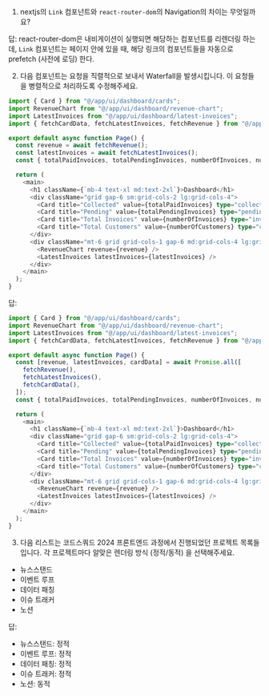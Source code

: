 1. nextjs의 `Link` 컴포넌트와 `react-router-dom`의 Navigation의 차이는 무엇일까요?

답: react-router-dom은 내비게이션이 실행되면 해당하는 컴포넌트를 리렌더링 하는데, `Link` 컴포넌트는 페이지 안에 있을 때, 해당 링크의 컴포넌트들을 자동으로 prefetch (사전에 로딩) 한다.

2. 다음 컴포넌트는 요청을 직렬적으로 보내서 Waterfall을 발생시킵니다. 이 요청들을 병렬적으로 처리하도록 수정해주세요.

```typescript
import { Card } from "@/app/ui/dashboard/cards";
import RevenueChart from "@/app/ui/dashboard/revenue-chart";
import LatestInvoices from "@/app/ui/dashboard/latest-invoices";
import { fetchCardData, fetchLatestInvoices, fetchRevenue } from "@/app/lib/data";

export default async function Page() {
  const revenue = await fetchRevenue();
  const latestInvoices = await fetchLatestInvoices();
  const { totalPaidInvoices, totalPendingInvoices, numberOfInvoices, numberOfCustomers } = await fetchCardData();

  return (
    <main>
      <h1 className={`mb-4 text-xl md:text-2xl`}>Dashboard</h1>
      <div className="grid gap-6 sm:grid-cols-2 lg:grid-cols-4">
        <Card title="Collected" value={totalPaidInvoices} type="collected" />
        <Card title="Pending" value={totalPendingInvoices} type="pending" />
        <Card title="Total Invoices" value={numberOfInvoices} type="invoices" />
        <Card title="Total Customers" value={numberOfCustomers} type="customers" />
      </div>
      <div className="mt-6 grid grid-cols-1 gap-6 md:grid-cols-4 lg:grid-cols-8">
        <RevenueChart revenue={revenue} />
        <LatestInvoices latestInvoices={latestInvoices} />
      </div>
    </main>
  );
}
```

답:

```typescript
import { Card } from "@/app/ui/dashboard/cards";
import RevenueChart from "@/app/ui/dashboard/revenue-chart";
import LatestInvoices from "@/app/ui/dashboard/latest-invoices";
import { fetchCardData, fetchLatestInvoices, fetchRevenue } from "@/app/lib/data";

export default async function Page() {
  const [revenue, latestInvoices, cardData] = await Promise.all([
    fetchRevenue(),
    fetchLatestInvoices(),
    fetchCardData(),
  ]);
  const { totalPaidInvoices, totalPendingInvoices, numberOfInvoices, numberOfCustomers } = cardData;

  return (
    <main>
      <h1 className={`mb-4 text-xl md:text-2xl`}>Dashboard</h1>
      <div className="grid gap-6 sm:grid-cols-2 lg:grid-cols-4">
        <Card title="Collected" value={totalPaidInvoices} type="collected" />
        <Card title="Pending" value={totalPendingInvoices} type="pending" />
        <Card title="Total Invoices" value={numberOfInvoices} type="invoices" />
        <Card title="Total Customers" value={numberOfCustomers} type="customers" />
      </div>
      <div className="mt-6 grid grid-cols-1 gap-6 md:grid-cols-4 lg:grid-cols-8">
        <RevenueChart revenue={revenue} />
        <LatestInvoices latestInvoices={latestInvoices} />
      </div>
    </main>
  );
}
```

3. 다음 리스트는 코드스쿼드 2024 프론트엔드 과정에서 진행되었던 프로젝트 목록들입니다. 각 프로젝트마다 알맞은 렌더링 방식 (정적/동적) 을 선택해주세요.

- 뉴스스탠드
- 이벤트 루프
- 데이터 패칭
- 이슈 트래커
- 노션

답:

- 뉴스스탠드: 정적
- 이벤트 루프: 정적
- 데이터 패칭: 정적
- 이슈 트래커: 정적
- 노션: 동적
